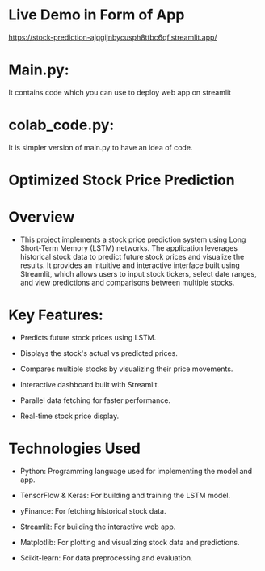 # Live Demo in Form of App
https://stock-prediction-ajqgijnbycusph8ttbc6qf.streamlit.app/

# Main.py:
It contains code which you can use to deploy web app on streamlit

# colab_code.py:
It is simpler version of main.py to have an idea of code.

# Optimized Stock Price Prediction
# Overview
* This project implements a stock price prediction system using Long Short-Term Memory (LSTM) networks. The application leverages historical stock data to predict future stock prices and visualize the results. It provides an intuitive and interactive interface built using Streamlit, which allows users to input stock tickers, select date ranges, and view predictions and comparisons between multiple stocks.

# Key Features:

* Predicts future stock prices using LSTM.

* Displays the stock's actual vs predicted prices.

* Compares multiple stocks by visualizing their price movements.

* Interactive dashboard built with Streamlit.

* Parallel data fetching for faster performance.

* Real-time stock price display.

# Technologies Used

* Python: Programming language used for implementing the model and app.

* TensorFlow & Keras: For building and training the LSTM model.

* yFinance: For fetching historical stock data.

* Streamlit: For building the interactive web app.

* Matplotlib: For plotting and visualizing stock data and predictions.

* Scikit-learn: For data preprocessing and evaluation.
